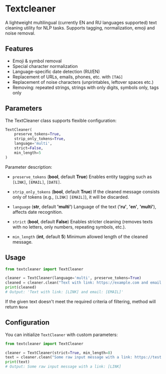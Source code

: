 # Textcleaner

A lightweight multilingual (currently EN and RU languages supported) text cleaning utility for NLP tasks. Supports tagging, normalization, emoji and noise removal.

## Features

- Emoji & symbol removal
- Special character normalization
- Language-specific date detection (RU/EN)
- Replacement of URLs, emails, phones, etc. with `[TAG]`
- Replacement of noise characters (unprintables, leftover spaces etc.)
- Removing: repeated strings, strings with only digits, symbols only, tags only

## Parameters

The TextCleaner class supports flexible configuration:

```python
TextCleaner(
    preserve_tokens=True,
    strip_only_tokens=True,
    language='multi',
    strict=False,
    min_length=5
)
```

Parameter description:

- `preserve_tokens` (**bool**, default **True**)
Enables entity tagging such as `[LINK]`, `[EMAIL]`, `[DATE]`.

- `strip_only_tokens` (**bool**, default **True**)
If the cleaned message consists only of tokens (e.g., `[LINK]` `[EMAIL]`), it will be discarded.

- `language` (**str**, default **'multi'**)
Language of the text (**'ru'**, **'en'**, **'multi'**), affects date recognition.

- `strict` (**bool**, default **False**)
Enables stricter cleaning (removes texts with no letters, only numbers, repeating symbols, etc.).

- `min_length` (**int**, default **5**)
Minimum allowed length of the cleaned message.

## Usage

```python
from textcleaner import TextCleaner

cleaner = TextCleaner(language='multi', preserve_tokens=True)
cleaned = cleaner.clean("Text with link: https://example.com and email: me@gmail.com")
print(cleaned)
# Output: 'Text with link: [LINK] and email: [EMAIL]'
```

If the given text doesn't meet the required criteria of filtering, method will return `None`


## Configuration

You can initialize `TextCleaner` with custom parameters:

```python
from textcleaner import TextCleaner

cleaner = TextCleaner(strict=True, min_length=8)
text = cleaner.clean("Some raw input message with a link: https://test.com")
print(text)
# Output: Some raw input message with a link: [LINK]
```
